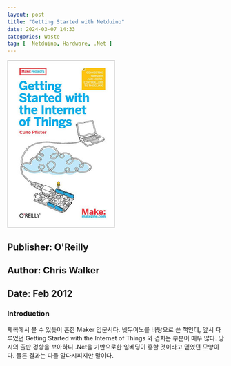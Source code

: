 ```yaml
---
layout: post
title: "Getting Started with Netduino"
date: 2024-03-07 14:33
categories: Waste 
tag: [  Netduino, Hardware, .Net ]
---
```


![cover](./img/book_cover.jfif)

## Publisher: O'Reilly
## Author: Chris Walker
## Date: Feb 2012

### Introduction

제목에서 볼 수 있듯이 흔한 Maker 입문서다. 넷두이노를 바탕으로 쓴 책인데, 앞서 다루었던 Getting Started with the Internet of Things 와 겹치는 부분이 매우 많다. 당시의 출판 경향을 보아하니 .Net을 기반으로한 임베딩이 흥할 것이라고 믿었던 모양이다. 물론 결과는 다들 알다시피지만 말이다.
